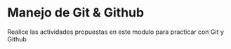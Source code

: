 # Manejo de Git & Github

Realice las actividades propuestas en este modulo para practicar con Git y Github